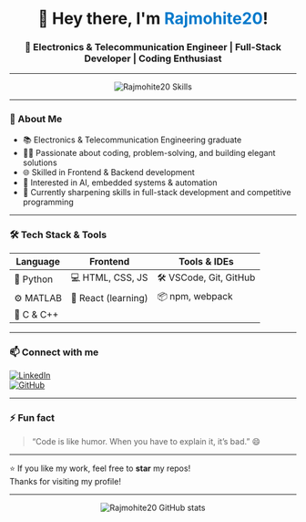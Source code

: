 <h1 align="center">
  👋 Hey there, I'm <span style="color:#007ACC;">Rajmohite20</span>!
</h1>

<h3 align="center">
  🚀 Electronics & Telecommunication Engineer | Full-Stack Developer | Coding Enthusiast
</h3>

---

<p align="center">
  <img src="https://readme-typing-svg.herokuapp.com?font=Fira+Code&weight=600&size=28&pause=1000&color=007ACC&width=440&lines=Python+%7C+HTML+%7C+CSS+%7C+JavaScript+%7C+MATLAB+%7C+Frontend+%7C+C+%7C+C%2B%2B" alt="Rajmohite20 Skills"/>
</p>

---

### 💼 About Me
- 📚 Electronics & Telecommunication Engineering graduate
- 👨‍💻 Passionate about coding, problem-solving, and building elegant solutions
- 🌐 Skilled in Frontend & Backend development
- 🤖 Interested in AI, embedded systems & automation
- 🎯 Currently sharpening skills in full-stack development and competitive programming

---

### 🛠️ Tech Stack & Tools

| Language      | Frontend          | Tools & IDEs           |
|---------------|-------------------|------------------------|
| 🐍 Python     | 💻 HTML, CSS, JS  | 🛠️ VSCode, Git, GitHub |
| ⚙️ MATLAB     | 🔧 React (learning)| 📦 npm, webpack         |
| 💾 C & C++    |                   |                        |

---

### 📫 Connect with me

[![LinkedIn](https://img.shields.io/badge/LinkedIn-0077B5?style=for-the-badge&logo=linkedin&logoColor=white)](https://linkedin.com/in/rajmohite20)  
[![GitHub](https://img.shields.io/badge/GitHub-181717?style=for-the-badge&logo=github&logoColor=white)](https://github.com/Rajmohite20)  

---

### ⚡ Fun fact

> “Code is like humor. When you have to explain it, it’s bad.” 😄

---

⭐️ If you like my work, feel free to **star** my repos!  
Thanks for visiting my profile!

---

<p align="center">
  <img src="https://github-readme-stats.vercel.app/api?username=Rajmohite20&show_icons=true&theme=radical" alt="Rajmohite20 GitHub stats" />
</p>
